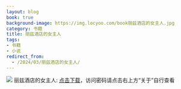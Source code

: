 ```yaml
---
layout: blog
book: true
background-image: https://img.locyoo.com/book丽兹酒店的女主人.jpg
category: 书籍
title: 丽兹酒店的女主人
tags:
- 书籍
- 小说
redirect_from:
  - /2024/03/丽兹酒店的女主人/
---
```

![](https://img.locyoo.com/book丽兹酒店的女主人.jpg)
丽兹酒店的女主人: <a name = "ref1" href="https://url18.ctfile.com/f/50983618-1323174901-7ec97c?p=3619">点击下载</a>，访问密码请点击右上方“关于”自行查看